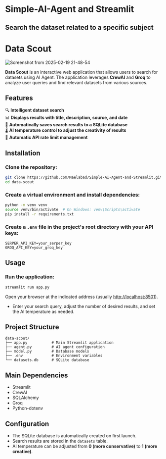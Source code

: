# Simple-AI-Agent and Streamlit
Search the dataset related to a specific subject
---

# **Data Scout**  

![Screenshot from 2025-02-19 21-48-54](https://github.com/user-attachments/assets/b847e6da-f6ed-4fff-9308-99e1ce99d440)

**Data Scout** is an interactive web application that allows users to search for datasets using AI Agent. The application leverages **CrewAI** and **Groq** to analyze user queries and find relevant datasets from various sources.  

## **Features**  
🔍 **Intelligent dataset search**  
📊 **Displays results with title, description, source, and date**  
💾 **Automatically saves search results to a SQLite database**  
🌡️ **AI temperature control to adjust the creativity of results**  
🔄 **Automatic API rate limit management**  

## **Installation**  

### **Clone the repository:**  
```bash
git clone https://github.com/Maelabad/Simple-AI-Agent-and-Streamlit.git
cd data-scout
```

### **Create a virtual environment and install dependencies:**  
```bash
python -m venv venv
source venv/bin/activate  # On Windows: venv\Scripts\activate
pip install -r requirements.txt
```

### **Create a `.env` file in the project's root directory with your API keys:**  
```
SERPER_API_KEY=your_serper_key
GROQ_API_KEY=your_groq_key
```

## **Usage**  

### **Run the application:**  
```bash
streamlit run app.py
```
Open your browser at the indicated address (usually [http://localhost:8501](http://localhost:8501)).  

- Enter your search query, adjust the number of desired results, and set the AI temperature as needed.  

## **Project Structure**  
```
data-scout/
├── app.py           # Main Streamlit application
├── agent.py         # AI agent configuration
├── model.py         # Database models
├── .env             # Environment variables
└── datasets.db      # SQLite database
```

## **Main Dependencies**  
- Streamlit  
- CrewAI  
- SQLAlchemy  
- Groq  
- Python-dotenv  

## **Configuration**  
- The SQLite database is automatically created on first launch.  
- Search results are stored in the `datasets` table.  
- AI temperature can be adjusted from **0 (more conservative)** to **1 (more creative)**.





  

